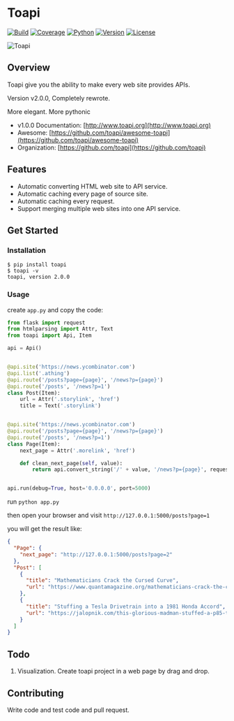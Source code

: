 # Toapi

[![Build](https://travis-ci.org/gaojiuli/toapi.svg?branch=master)](https://travis-ci.org/gaojiuli/toapi)
[![Coverage](https://codecov.io/gh/gaojiuli/toapi/branch/master/graph/badge.svg)](https://codecov.io/gh/gaojiuli/toapi)
[![Python](https://img.shields.io/pypi/pyversions/toapi.svg)](https://pypi.python.org/pypi/toapi/)
[![Version](https://img.shields.io/pypi/v/toapi.svg)](https://pypi.python.org/pypi/toapi/)
[![License](https://img.shields.io/pypi/l/toapi.svg)](https://pypi.python.org/pypi/toapi/)


![Toapi](docs/logo.png)

## Overview

Toapi give you the ability to make every web site provides APIs.

Version v2.0.0, Completely rewrote. 

More elegant. More pythonic

- v1.0.0 Documentation: [http://www.toapi.org](http://www.toapi.org)
- Awesome: [https://github.com/toapi/awesome-toapi](https://github.com/toapi/awesome-toapi)
- Organization: [https://github.com/toapi](https://github.com/toapi)

## Features

- Automatic converting HTML web site to API service.
- Automatic caching every page of source site.
- Automatic caching every request.
- Support merging multiple web sites into one API service. 

## Get Started

### Installation

```text
$ pip install toapi
$ toapi -v
toapi, version 2.0.0
```

### Usage

create `app.py` and copy the code:

```python
from flask import request
from htmlparsing import Attr, Text
from toapi import Api, Item

api = Api()


@api.site('https://news.ycombinator.com')
@api.list('.athing')
@api.route('/posts?page={page}', '/news?p={page}')
@api.route('/posts', '/news?p=1')
class Post(Item):
    url = Attr('.storylink', 'href')
    title = Text('.storylink')


@api.site('https://news.ycombinator.com')
@api.route('/posts?page={page}', '/news?p={page}')
@api.route('/posts', '/news?p=1')
class Page(Item):
    next_page = Attr('.morelink', 'href')

    def clean_next_page(self, value):
        return api.convert_string('/' + value, '/news?p={page}', request.host_url.strip('/') + '/posts?page={page}')


api.run(debug=True, host='0.0.0.0', port=5000)
```

run `python app.py`

then open your browser and visit `http://127.0.0.1:5000/posts?page=1` 

you will get the result like:

```json
{
  "Page": {
    "next_page": "http://127.0.0.1:5000/posts?page=2"
  }, 
  "Post": [
    {
      "title": "Mathematicians Crack the Cursed Curve", 
      "url": "https://www.quantamagazine.org/mathematicians-crack-the-cursed-curve-20171207/"
    }, 
    {
      "title": "Stuffing a Tesla Drivetrain into a 1981 Honda Accord", 
      "url": "https://jalopnik.com/this-glorious-madman-stuffed-a-p85-tesla-drivetrain-int-1823461909"
    }
  ]
}
```

## Todo

1. Visualization. Create toapi project in a web page by drag and drop.

## Contributing

Write code and test code and pull request.



